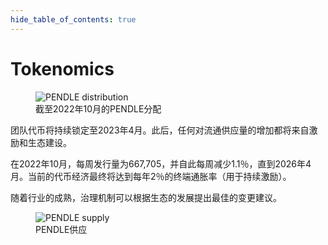 ```yaml
---
hide_table_of_contents: true
---
```


# Tokenomics

<figure>
  <img src="/img/ProtocolMechanics/pendle_distribution.png" alt="PENDLE distribution" />
  <figcaption>截至2022年10月的PENDLE分配</figcaption>
</figure>

团队代币将持续锁定至2023年4月。此后，任何对流通供应量的增加都将来自激励和生态建设。

在2022年10月，每周发行量为667,705，并自此每周减少1.1％，直到2026年4月。当前的代币经济最终将达到每年2％的终端通胀率（用于持续激励）。

随着行业的成熟，治理机制可以根据生态的发展提出最佳的变更建议。

<figure>
  <img src="/img/ProtocolMechanics/pendle_supply.png" alt="PENDLE supply" />
  <figcaption>PENDLE供应</figcaption>
</figure>
